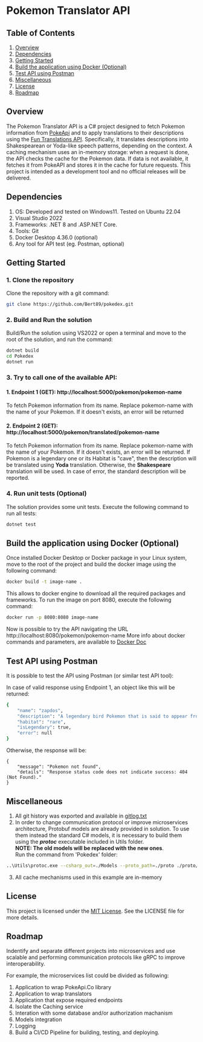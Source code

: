 # Pokemon Translator API

## Table of Contents
1. [Overview](#overview)
2. [Dependencies](#dependencies)
3. [Getting Started](#getting-started)
4. [Build the application using Docker (Optional)](#build-the-application-using-docker-optional)
5. [Test API using Postman](#test-api-using-postman)
6. [Miscellaneous](#miscellaneous)
7. [License](#license)
8. [Roadmap](#roadmap)

## Overview
The Pokemon Translator API is a C# project designed to fetch Pokemon information from [PokeApi](https://pokeapi.co/) and to apply translations to their descriptions using the [Fun Translations API](https://api.funtranslations.com/). Specifically, it translates descriptions into Shakespearean or Yoda-like speech patterns, depending on the context. A caching mechanism uses an in-memory storage: when a request is done, the API checks the cache for the Pokemon data. If data is not available, it fetches it from PokeAPI and stores it in the cache for future requests. This project is intended as a development tool and no official releases will be delivered.

## Dependencies
1. OS: Developed and tested on Windows11. Tested on Ubuntu 22.04
2. Visual Studio 2022 
3. Frameworks: .NET 8 and .ASP.NET Core.
4. Tools: Git
4. Docker Desktop 4.36.0 (optional)
5. Any tool for API test (eg. Postman, optional)

## Getting Started
### 1. Clone the repository 

Clone the repository with a git command:

```sh
git clone https://github.com/Bert89/pokedex.git
```

### 2. Build and Run the solution

Build/Run the solution using VS2022 or open a terminal and move to the root of the solution, and run the command:
```sh
dotnet build
cd Pokedex
dotnet run
```

### 3. Try to call one of the available API:

#### 1. Endpoint 1 (GET): http://localhost:5000/pokemon/pokemon-name

To fetch Pokemon information from its name. Replace pokemon-name with the name of your Pokemon. If it doesn't exists, an error will be returned

#### 2. Endpoint 2 (GET): http://localhost:5000/pokemon/translated/pokemon-name

To fetch Pokemon information from its name. Replace pokemon-name with the name of your Pokemon. If it doesn't exists, an error will be returned. If Pokemon is a legendary one or its Habitat is "cave", then the description will be translated using **Yoda** translation. Otherwise, the **Shakespeare** translation will be used. In case of  error, the standard description will be reported. 

### 4. Run unit tests (Optional)
The solution provides some unit tests. Execute the following command to run all tests:
```sh
dotnet test
```


## Build the application using Docker (Optional)
Once installed Docker Desktop or Docker package in your Linux system, move to the root of the project and build the docker image using the following command:

```sh
docker build -t image-name .
```
This allows to docker engine to download all the required packages and frameworks. To run the image on port 8080, execute the following command:

```sh
docker run -p 8080:8080 image-name
```
Now is possible to try the API navigating the URL http://localhost:8080/pokemon/pokemon-name
More info about docker commands and parameters, are available to [Docker Doc](https://docs.docker.com/reference/cli/docker/) 

## Test API using Postman

It is possible to test the API using Postman (or similar test API tool):

In case of valid response using Endpoint 1, an object like this will be returned:

```sh
{
    "name": "zapdos",
    "description": "A legendary bird Pokemon that is said to appear from clouds while dropping enormous lightning bolts.",
    "habitat": "rare",
    "isLegendary": true,
    "error": null
}
```

Otherwise, the response will be:

```
{
    "message": "Pokemon not found",
    "details": "Response status code does not indicate success: 404 (Not Found)."
}
```

## Miscellaneous
1. All git history was exported and available in [gitlog.txt](https://github.com/Bert89/pokedex/blob/main/gitlog.txt)
2. In order to change communication protocol or improve microservices architecture, Protobuf models are already provided in solution. To use them instead the standard C# models, it is necessary to build them using the ***protoc*** executable included in Utils folder. <br> **NOTE: The old models will be replaced with the new ones**. <br> Run the command from 'Pokedex' folder: 
```sh
..\Utils\protoc.exe --csharp_out=./Models --proto_path=./proto ./proto/*.proto
```
3. All cache mechanisms used in this example are in-memory


## License
This project is licensed under the [MIT License](https://github.com/Bert89/pokedex/blob/main/LICENSE.txt). See the LICENSE file for more details.


## Roadmap
Indentify and separate different projects into microservices and use scalable and performing communication protocols like gRPC to improve interoperability. 

For example, the microservices list could be divided as following:
1. Application to wrap PokeApi.Co library
2. Application to wrap translators
3. Application that expose required endpoints
4. Isolate the Caching service
5. Interation with some database and/or authorization machanism
6. Models integration
7. Logging
8. Build a CI/CD Pipeline for building, testing, and deploying. 

